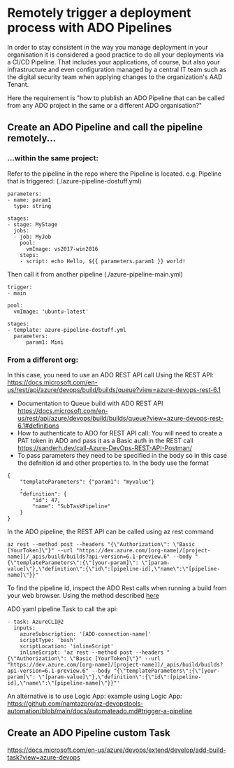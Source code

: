 # Remotely trigger a deployment process with ADO Pipelines

In order to stay consistent in the way you manage deployment in your organisation it is considered a good practice to do all your deployments via a CI/CD Pipeline. That includes your applications, of course, but also your infrastructure and even configuration managed by a central IT team such as the digital security team when applying changes  to the organization's AAD Tenant.

Here the requirement is "how to plublish an ADO Pipeline that can be called from any ADO project in the same or a different ADO organisation?"


## Create an ADO Pipeline and call the pipeline remotely...
### ...within the same project:
Refer to the pipeline in the repo where the Pipeline is located.
e.g.
Pipeline that is triggered: (./azure-pipeline-dostuff.yml)
```
parameters:
- name: param1
  type: string

stages:
- stage: MyStage
  jobs:
  - job: MyJob
    pool:
      vmImage: vs2017-win2016
    steps:
    - script: echo Hello, ${{ parameters.param1 }} world!
```

Then call it from another pipeline (./azure-pipeline-main.yml)

```
trigger:
- main

pool:
  vmImage: 'ubuntu-latest'

stages:
- template: azure-pipeline-dostuff.yml
  parameters:
      param1: Mini
```


### From a different org:
In this case, you need to use an ADO REST API call
Using the REST API:
https://docs.microsoft.com/en-us/rest/api/azure/devops/build/builds/queue?view=azure-devops-rest-6.1

- Documentation to Queue build with ADO REST API https://docs.microsoft.com/en-us/rest/api/azure/devops/build/builds/queue?view=azure-devops-rest-6.1#definitions
- How to authenticate to ADO for REST API call: 
You will need to create a PAT token in ADO and pass it as a Basic auth in the REST call https://sanderh.dev/call-Azure-DevOps-REST-API-Postman/
- To pass parameters they need to be specified in the body so in this case the defnition id and other properties to. In the body use the format
```
{
    "templateParameters": {"param1": "myvalue"}
    ,
    "definition": {
        "id": 47,
        "name": "SubTaskPipeline"
    }
} 
```

In the ADO pipeline, the REST API can be called using  az rest command
```
az rest --method post --headers "{\"Authorization\": \"Basic [YourToken]\"}" --url "https://dev.azure.com/[org-name]/[project-name]]/_apis/build/builds?api-version=6.1-preview.6" --body "{\"templateParameters\":{\"[your-param]\": \"[param-value]\"},\"definition\":{\"id\":[pipeline-id],\"name\":\"[pipeline-name]\"}}"
```
To find the pipeline id, inspect the ADO Rest calls when running a build from your web browser. Using the method described [here](https://github.com/namtazpro/az-devopstools-automation/blob/main/docs/automateado.md#2---look-up-the-url-in-your-web-browser)

ADO yaml pipeline Task to call the api:
```
- task: AzureCLI@2
  inputs:
    azureSubscription: '[ADO-connection-name]'
    scriptType: 'bash'
    scriptLocation: 'inlineScript'
    inlineScript: 'az rest --method post --headers "{\"Authorization\": \"Basic [YourToken]\"}" --url "https://dev.azure.com/[org-name]/[project-name]]/_apis/build/builds?api-version=6.1-preview.6" --body "{\"templateParameters\":{\"[your-param]\": \"[param-value]\"},\"definition\":{\"id\":[pipeline-id],\"name\":\"[pipeline-name]\"}}"'
```


An alternative is to use Logic App: example using Logic App: https://github.com/namtazpro/az-devopstools-automation/blob/main/docs/automateado.md#trigger-a-pipeline

## Create an ADO Pipeline custom Task
https://docs.microsoft.com/en-us/azure/devops/extend/develop/add-build-task?view=azure-devops
